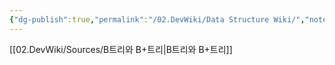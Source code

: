 ```yaml
---
{"dg-publish":true,"permalink":"/02.DevWiki/Data Structure Wiki/","noteIcon":"","created":"2025-06-10T13:15:32.629+09:00","updated":"2025-07-19T22:58:51.268+09:00"}
---
```


[[02.DevWiki/Sources/B트리와 B+트리\|B트리와 B+트리]]